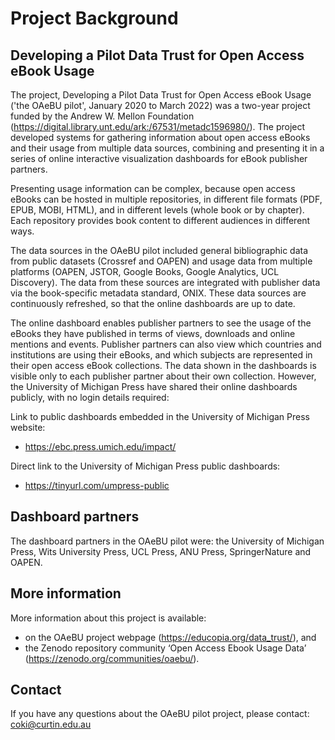 Project Background
=======================

## Developing a Pilot Data Trust for Open Access eBook Usage
The project, Developing a Pilot Data Trust for Open Access eBook Usage ('the OAeBU pilot', January 2020 to March 2022) was a two-year project funded by the Andrew W. Mellon Foundation (<https://digital.library.unt.edu/ark:/67531/metadc1596980/>). The project developed systems for gathering information about open access eBooks and their usage from multiple data sources, combining and presenting it in a series of online interactive visualization dashboards for eBook publisher partners. 

Presenting usage information can be complex, because open access eBooks can be hosted in multiple repositories, in different file formats (PDF, EPUB, MOBI, HTML), and in different levels (whole book or by chapter). Each repository provides book content to different audiences in different ways. 

The data sources in the OAeBU pilot included general bibliographic data from public datasets (Crossref and OAPEN) and usage data from multiple platforms (OAPEN, JSTOR, Google Books, Google Analytics, UCL Discovery). The data from these sources are integrated with publisher data via the book-specific metadata standard, ONIX. These data sources are continuously refreshed, so that the online dashboards are up to date. 

The online dashboard enables publisher partners to see the usage of the eBooks they have published in terms of views, downloads and online mentions and events. Publisher partners can also view which countries and institutions are using their eBooks, and which subjects are represented in their open access eBook collections. The data shown in the dashboards is visible only to each publisher partner about their own collection. However, the University of Michigan Press have shared their online dashboards publicly, with no login details required: 

Link to public dashboards embedded in the University of Michigan Press website: 
* <https://ebc.press.umich.edu/impact/> 

Direct link to the University of Michigan Press public dashboards: 
* <https://tinyurl.com/umpress-public>

## Dashboard partners
The dashboard partners in the OAeBU pilot were: the University of Michigan Press, Wits University Press, UCL Press, ANU Press, SpringerNature and OAPEN. 

## More information
More information about this project is available:
* on the OAeBU project webpage (<https://educopia.org/data_trust/>), and 
* the Zenodo repository community ‘Open Access Ebook Usage Data’ (<https://zenodo.org/communities/oaebu/>).

## Contact
If you have any questions about the OAeBU pilot project, please contact:
coki@curtin.edu.au
